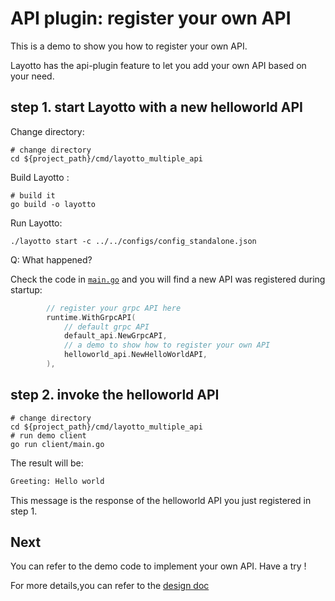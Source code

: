 # API plugin: register your own API
This is a demo to show you how to register your own API.

Layotto has the api-plugin feature to let you add your own API based on your need.

## step 1. start Layotto with a new helloworld API
Change directory:

```shell
# change directory 
cd ${project_path}/cmd/layotto_multiple_api
```

Build Layotto :

```shell @if.not.exist layotto
# build it
go build -o layotto
```

Run Layotto:

```shell @background
./layotto start -c ../../configs/config_standalone.json
```

Q: What happened?

Check the code in [`main.go`](https://github.com/mosn/layotto/blob/d74ff0e8940e0eb9c73b1d3275a17d29be36bd5c/cmd/layotto_multiple_api/main.go#L203) and you will find a new API was registered during startup:

```go
		// register your grpc API here
        runtime.WithGrpcAPI(
            // default grpc API
            default_api.NewGrpcAPI,
            // a demo to show how to register your own API
            helloworld_api.NewHelloWorldAPI,
        ),
```

## step 2. invoke the helloworld API

```shell
# change directory 
cd ${project_path}/cmd/layotto_multiple_api
# run demo client
go run client/main.go
```

The result will be:

```bash
Greeting: Hello world
```

This message is the response of the helloworld API you just registered in step 1.

## Next
You can refer to the demo code to implement your own API. Have a try !

For more details,you can refer to the [design doc](/docs/design/api_plugin/design.md)